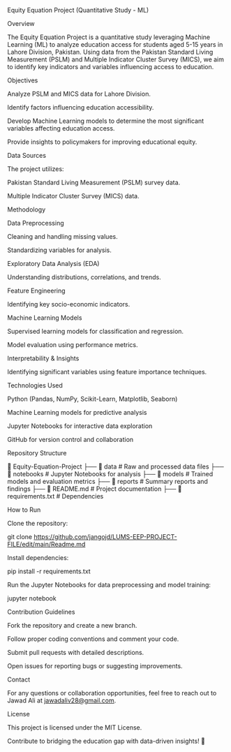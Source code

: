 Equity Equation Project (Quantitative Study - ML)

Overview

The Equity Equation Project is a quantitative study leveraging Machine Learning (ML) to analyze education access for students aged 5-15 years in Lahore Division, Pakistan. Using data from the Pakistan Standard Living Measurement (PSLM) and Multiple Indicator Cluster Survey (MICS), we aim to identify key indicators and variables influencing access to education.

Objectives

Analyze PSLM and MICS data for Lahore Division.

Identify factors influencing education accessibility.

Develop Machine Learning models to determine the most significant variables affecting education access.

Provide insights to policymakers for improving educational equity.

Data Sources

The project utilizes:

Pakistan Standard Living Measurement (PSLM) survey data.

Multiple Indicator Cluster Survey (MICS) data.

Methodology

Data Preprocessing

Cleaning and handling missing values.

Standardizing variables for analysis.

Exploratory Data Analysis (EDA)

Understanding distributions, correlations, and trends.

Feature Engineering

Identifying key socio-economic indicators.

Machine Learning Models

Supervised learning models for classification and regression.

Model evaluation using performance metrics.

Interpretability & Insights

Identifying significant variables using feature importance techniques.

Technologies Used

Python (Pandas, NumPy, Scikit-Learn, Matplotlib, Seaborn)

Machine Learning models for predictive analysis

Jupyter Notebooks for interactive data exploration

GitHub for version control and collaboration

Repository Structure

📂 Equity-Equation-Project
 ├── 📁 data              # Raw and processed data files
 ├── 📁 notebooks         # Jupyter Notebooks for analysis
 ├── 📁 models           # Trained models and evaluation metrics
 ├── 📁 reports          # Summary reports and findings
 ├── 📄 README.md        # Project documentation
 ├── 📄 requirements.txt # Dependencies

How to Run

Clone the repository:

git clone https://github.com/jangojd/LUMS-EEP-PROJECT-FILE/edit/main/Readme.md

Install dependencies:

pip install -r requirements.txt

Run the Jupyter Notebooks for data preprocessing and model training:

jupyter notebook

Contribution Guidelines

Fork the repository and create a new branch.

Follow proper coding conventions and comment your code.

Submit pull requests with detailed descriptions.

Open issues for reporting bugs or suggesting improvements.

Contact

For any questions or collaboration opportunities, feel free to reach out to Jawad Ali at jawadaliv28@gmail.com.

License

This project is licensed under the MIT License.

Contribute to bridging the education gap with data-driven insights! 🚀

